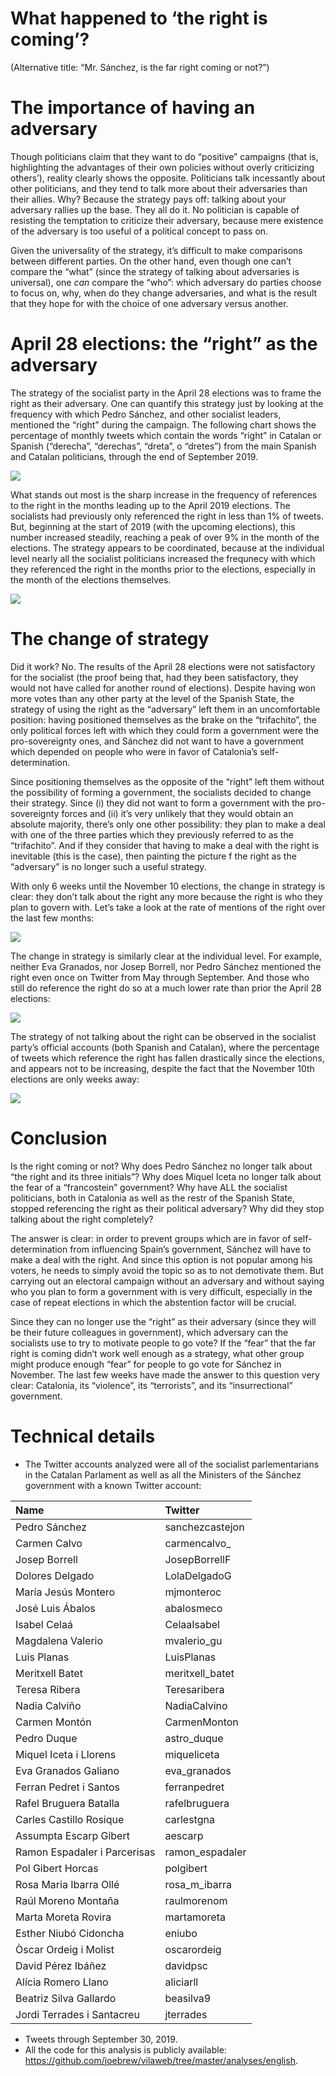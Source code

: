 What happened to ‘the right is coming’?
================

(Alternative title: “Mr. Sánchez, is the far right coming or not?”)

# The importance of having an adversary

Though politicians claim that they want to do “positive” campaigns (that
is, highlighting the advantages of their own policies without overly
criticizing others’), reality clearly shows the opposite. Politicians
talk incessantly about other politicians, and they tend to talk more
about their adversaries than their allies. Why? Because the strategy
pays off: talking about your adversary rallies up the base. They all do
it. No politician is capable of resisting the temptation to criticize
their adversary, because mere existence of the adversary is too useful
of a political concept to pass on.

Given the universality of the strategy, it’s difficult to make
comparisons between different parties. On the other hand, even though
one can’t compare the “what” (since the strategy of talking about
adversaries is universal), one *can* compare the “who”: which adversary
do parties choose to focus on, why, when do they change adversaries, and
what is the result that they hope for with the choice of one adversary
versus another.

# April 28 elections: the “right” as the adversary

The strategy of the socialist party in the April 28 elections was to
frame the right as their adversary. One can quantify this strategy just
by looking at the frequency with which Pedro Sánchez, and other
socialist leaders, mentioned the “right” during the campaign. The
following chart shows the percentage of monthly tweets which contain the
words “right” in Catalan or Spanish (“derecha”, “derechas”, “dreta”, o
“dretes”) from the main Spanish and Catalan politicians, through the
end of September 2019.

![](figures/unnamed-chunk-2-1.png)<!-- -->

What stands out most is the sharp increase in the frequency of
references to the right in the months leading up to the April 2019
elections. The socialists had previously only referenced the right in
less than 1% of tweets. But, beginning at the start of 2019 (with the
upcoming elections), this number increased steadily, reaching a peak of
over 9% in the month of the elections. The strategy appears to be
coordinated, because at the individual level nearly all the socialist
politicians increased the frequnecy with which they referenced the right
in the months prior to the elections, especially in the month of the
elections themselves.

![](figures/unnamed-chunk-3-1.png)<!-- -->

# The change of strategy

Did it work? No. The results of the April 28 elections were not
satisfactory for the socialist (the proof being that, had they been
satisfactory, they would not have called for another round of
elections). Despite having won more votes than any other party at the
level of the Spanish State, the strategy of using the right as the
“adversary” left them in an uncomfortable position: having positioned
themselves as the brake on the “trifachito”, the only political forces
left with which they could form a government were the pro-sovereignty
ones, and Sánchez did not want to have a government which depended on
people who were in favor of Catalonia’s self-determination.

Since positioning themselves as the opposite of the “right” left them
without the possibility of forming a government, the socialists decided
to change their strategy. Since (i) they did not want to form a
government with the pro-sovereignty forces and (ii) it’s very unlikely
that they would obtain an absolute majority, there’s only one other
possibility: they plan to make a deal with one of the three parties
which they previously referred to as the “trifachito”. And if they
consider that having to make a deal with the right is inevitable (this
is the case), then painting the picture f the right as the “adversary”
is no longer such a useful strategy.

With only 6 weeks until the November 10 elections, the change in
strategy is clear: they don’t talk about the right any more because the
right is who they plan to govern with. Let’s take a look at the rate of
mentions of the right over the last few months:

![](figures/unnamed-chunk-4-1.png)<!-- -->

The change in strategy is similarly clear at the individual level. For
example, neither Eva Granados, nor Josep Borrell, nor Pedro Sánchez
mentioned the right even once on Twitter from May through September. And
those who still do reference the right do so at a much lower rate than
prior the April 28 elections:

![](figures/unnamed-chunk-5-1.png)<!-- -->

The strategy of not talking about the right can be observed in the
socialist party’s official accounts (both Spanish and Catalan), where
the percentage of tweets which reference the right has fallen
drastically since the elections, and appears not to be increasing,
despite the fact that the November 10th elections are only weeks away:

![](figures/unnamed-chunk-6-1.png)<!-- -->

# Conclusion

Is the right coming or not? Why does Pedro Sánchez no longer talk about
“the right and its three initials”? Why does Miquel Iceta no longer
talk about the fear of a “francostein” government? Why have ALL the
socialist politicians, both in Catalonia as well as the restr of the
Spanish State, stopped referencing the right as their political
adversary? Why did they stop talking about the right completely?

The answer is clear: in order to prevent groups which are in favor of
self-determination from influencing Spain’s government, Sánchez will
have to make a deal with the right. And since this option is not popular
among his voters, he needs to simply avoid the topic so as to not
demotivate them. But carrying out an electoral campaign without an
adversary and without saying who you plan to form a government with is
very difficult, especially in the case of repeat elections in which the
abstention factor will be crucial.

Since they can no longer use the “right” as their adversary (since they
will be their future colleagues in government), which adversary can the
socialists use to try to motivate people to go vote? If the “fear” that
the far right is coming didn’t work well enough as a strategy, what
other group might produce enough “fear” for people to go vote for
Sánchez in November. The last few weeks have made the answer to this
question very clear: Catalonia, its “violence”, its “terrorists”, and
its “insurrectional” government.

# Technical details

  - The Twitter accounts analyzed were all of the socialist
    parlementarians in the Catalan Parlament as well as all the
    Ministers of the Sánchez government with a known Twitter account:

| Name                         | Twitter          |
| :--------------------------- | :--------------- |
| Pedro Sánchez                | sanchezcastejon  |
| Carmen Calvo                 | carmencalvo\_    |
| Josep Borrell                | JosepBorrellF    |
| Dolores Delgado              | LolaDelgadoG     |
| María Jesús Montero          | mjmonteroc       |
| José Luis Ábalos             | abalosmeco       |
| Isabel Celaá                 | CelaaIsabel      |
| Magdalena Valerio            | mvalerio\_gu     |
| Luis Planas                  | LuisPlanas       |
| Meritxell Batet              | meritxell\_batet |
| Teresa Ribera                | Teresaribera     |
| Nadia Calviño                | NadiaCalvino     |
| Carmen Montón                | CarmenMonton     |
| Pedro Duque                  | astro\_duque     |
| Miquel Iceta i Llorens       | miqueliceta      |
| Eva Granados Galiano         | eva\_granados    |
| Ferran Pedret i Santos       | ferranpedret     |
| Rafel Bruguera Batalla       | rafelbruguera    |
| Carles Castillo Rosique      | carlestgna       |
| Assumpta Escarp Gibert       | aescarp          |
| Ramon Espadaler i Parcerisas | ramon\_espadaler |
| Pol Gibert Horcas            | polgibert        |
| Rosa Maria Ibarra Ollé       | rosa\_m\_ibarra  |
| Raúl Moreno Montaña          | raulmorenom      |
| Marta Moreta Rovira          | martamoreta      |
| Esther Niubó Cidoncha        | eniubo           |
| Òscar Ordeig i Molist        | oscarordeig      |
| David Pérez Ibáñez           | davidpsc         |
| Alícia Romero Llano          | aliciarll        |
| Beatriz Silva Gallardo       | beasilva9        |
| Jordi Terrades i Santacreu   | jterrades        |

  - Tweets through September 30, 2019.
  - All the code for this analysis is publicly available:
    <https://github.com/joebrew/vilaweb/tree/master/analyses/english>.
